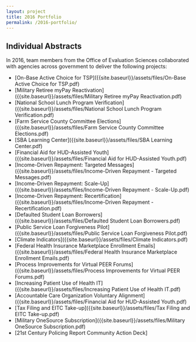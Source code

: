 ```yaml
---
layout: project
title: 2016 Portfolio
permalink: /2016-portfolio/
---
```


## Individual Abstracts

In 2016, team members from the Office of Evaluation Sciences collaborated with agencies across government to deliver the following projects: 

- [On-Base Active Choice for TSP]({{site.baseurl}}/assets/files/On-Base Active Choice for TSP.pdf)
- [Military Retiree myPay Reactivation]({{site.baseurl}}/assets/files/Military Retiree myPay Reactivation.pdf) 
- [National School Lunch Program Verification]({{site.baseurl}}/assets/files/National School Lunch Program Verification.pdf)  
- [Farm Service County Committee Elections]({{site.baseurl}}/assets/files/Farm Service County Committee Elections.pdf)  
- [SBA Learning Center]({{site.baseurl}}/assets/files/SBA Learning Center.pdf)  
- [Financial Aid for HUD-Assisted Youth]({{site.baseurl}}/assets/files/Financial Aid for HUD-Assisted Youth.pdf)  
- [Income-Driven Repayment: Targeted Messages]({{site.baseurl}}/assets/files/Income-Driven Repayment - Targeted Messages.pdf) 
- [Income-Driven Repayment: Scale-Up]({{site.baseurl}}/assets/files/Income-Driven Repayment - Scale-Up.pdf) 
- [Income-Driven Repayment: Recertification]({{site.baseurl}}/assets/files/Income-Driven Repayment - Recertification.pdf) 
- [Defaulted Student Loan Borrowers]({{site.baseurl}}/assets/files/Defaulted Student Loan Borrowers.pdf) 
- [Public Service Loan Forgiveness Pilot]({{site.baseurl}}/assets/files/Public Service Loan Forgiveness Pilot.pdf) 
- [Climate Indicators]({{site.baseurl}}/assets/files/Climate Indicators.pdf) 
- [Federal Health Insurance Marketplace Enrollment Emails]({{site.baseurl}}/assets/files/Federal Health Insurance Marketplace Enrollment Emails.pdf) 
- [Process Improvements for Virtual PEER Forums]({{site.baseurl}}/assets/files/Process Improvements for Virtual PEER Forums.pdf) 
- [Increasing Patient Use of Health IT]({{site.baseurl}}/assets/files/Increasing Patient Use of Health IT.pdf) 
- [Accountable Care Organization Voluntary Alignment]({{site.baseurl}}/assets/files/Financial Aid for HUD-Assisted Youth.pdf) 
- [Tax Filing and EITC Take-up]({{site.baseurl}}/assets/files/Tax Filing and EITC Take-up.pdf) 
- [Military OneSource Subscription]({{site.baseurl}}/assets/files/Military OneSource Subscription.pdf)
- [21st Century Policing Report Community Action Deck]

